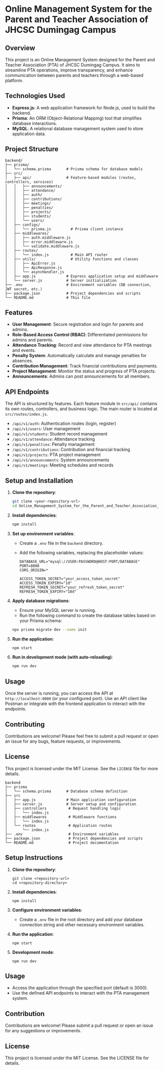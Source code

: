 # Online Management System for the Parent and Teacher Association of JHCSC Dumingag Campus

## Overview

This project is an Online Management System designed for the Parent and Teacher Association (PTA) of JHCSC Dumingag Campus. It aims to streamline PTA operations, improve transparency, and enhance communication between parents and teachers through a web-based platform.

## Technologies Used

- **Express.js**: A web application framework for Node.js, used to build the backend.
- **Prisma**: An ORM (Object-Relational Mapping) tool that simplifies database interactions.
- **MySQL**: A relational database management system used to store application data.

## Project Structure

```
backend/
├── prisma/
│   └── schema.prisma       # Prisma schema for database models
├── src/
│   ├── api/                # Feature-based modules (routes, controllers, services)
│   │   ├── announcements/
│   │   ├── attendance/
│   │   ├── auth/
│   │   ├── contributions/
│   │   ├── meetings/
│   │   ├── penalties/
│   │   ├── projects/
│   │   ├── students/
│   │   └── users/
│   ├── configs/
│   │   └── prisma.js         # Prisma client instance
│   ├── middlewares/
│   │   ├── auth.middleware.js
│   │   ├── error.middleware.js
│   │   └── validate.middleware.js
│   ├── routes/
│   │   └── index.js          # Main API router
│   ├── utils/                # Utility functions and classes
│   │   ├── ApiError.js
│   │   ├── ApiResponse.js
│   │   └── asyncHandler.js
│   ├── app.js              # Express application setup and middleware
│   └── server.js           # Server initialization
├── .env                    # Environment variables (DB connection, JWT secret, etc.)
├── package.json            # Project dependencies and scripts
└── README.md               # This file
```

## Features

- **User Management**: Secure registration and login for parents and admins.
- **Role-Based Access Control (RBAC)**: Differentiated permissions for admins and parents.
- **Attendance Tracking**: Record and view attendance for PTA meetings and events.
- **Penalty System**: Automatically calculate and manage penalties for absences.
- **Contribution Management**: Track financial contributions and payments.
- **Project Management**: Monitor the status and progress of PTA projects.
- **Announcements**: Admins can post announcements for all members.

## API Endpoints

The API is structured by features. Each feature module in `src/api/` contains its own routes, controllers, and business logic. The main router is located at `src/routes/index.js`.

- `/api/v1/auth`: Authentication routes (login, register)
- `/api/v1/users`: User management
- `/api/v1/students`: Student record management
- `/api/v1/attendance`: Attendance tracking
- `/api/v1/penalties`: Penalty management
- `/api/v1/contributions`: Contribution and financial tracking
- `/api/v1/projects`: PTA project management
- `/api/v1/announcements`: System announcements
- `/api/v1/meetings`: Meeting schedules and records

## Setup and Installation

1. **Clone the repository**:

   ```bash
   git clone <your-repository-url>
   cd Online_Management_System_for_the_Parent_and_Teacher_Association_of_JHCSC_Dumingag_Campus/ePTA_Management/backend
   ```

2. **Install dependencies**:

   ```bash
   npm install
   ```

3. **Set up environment variables**:

   - Create a `.env` file in the `backend` directory.
   - Add the following variables, replacing the placeholder values:

     ```env
     DATABASE_URL="mysql://USER:PASSWORD@HOST:PORT/DATABASE"
     PORT=8000
     CORS_ORIGIN=*

     ACCESS_TOKEN_SECRET="your_access_token_secret"
     ACCESS_TOKEN_EXPIRY="1d"
     REFRESH_TOKEN_SECRET="your_refresh_token_secret"
     REFRESH_TOKEN_EXPIRY="10d"
     ```

4. **Apply database migrations**:

   - Ensure your MySQL server is running.
   - Run the following command to create the database tables based on your Prisma schema:

   ```bash
   npx prisma migrate dev --name init
   ```

5. **Run the application**:

   ```bash
   npm start
   ```

6. **Run in development mode (with auto-reloading)**:
   ```bash
   npm run dev
   ```

## Usage

Once the server is running, you can access the API at `http://localhost:8000` (or your configured port). Use an API client like Postman or integrate with the frontend application to interact with the endpoints.

## Contributing

Contributions are welcome! Please feel free to submit a pull request or open an issue for any bugs, feature requests, or improvements.

## License

This project is licensed under the MIT License. See the `LICENSE` file for more details.

```
backend
├── prisma
│   └── schema.prisma       # Database schema definition
├── src
│   ├── app.js              # Main application configuration
│   ├── server.js           # Server setup and configuration
│   ├── controllers          # Request handling logic
│   │   └── index.js
│   ├── middlewares          # Middleware functions
│   │   └── index.js
│   └── routes               # Application routes
│       └── index.js
├── .env                     # Environment variables
├── package.json             # Project dependencies and scripts
└── README.md                # Project documentation
```

## Setup Instructions

1. **Clone the repository**:

   ```
   git clone <repository-url>
   cd <repository-directory>
   ```

2. **Install dependencies**:

   ```
   npm install
   ```

3. **Configure environment variables**:

   - Create a `.env` file in the root directory and add your database connection string and other necessary environment variables.

4. **Run the application**:

   ```
   npm start
   ```

5. **Development mode**:
   ```
   npm run dev
   ```

## Usage

- Access the application through the specified port (default is 3000).
- Use the defined API endpoints to interact with the PTA management system.

## Contribution

Contributions are welcome! Please submit a pull request or open an issue for any suggestions or improvements.

## License

This project is licensed under the MIT License. See the LICENSE file for details.
